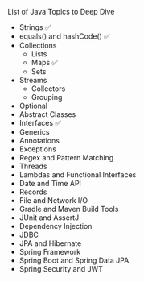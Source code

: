 List of Java Topics to Deep Dive

- Strings ✅
- equals() and hashCode() ✅
- Collections 
    - Lists
    - Maps ✅
    - Sets
- Streams
  - Collectors
  - Grouping
- Optional
- Abstract Classes
- Interfaces ✅
- Generics
- Annotations
- Exceptions
- Regex and Pattern Matching
- Threads
- Lambdas and Functional Interfaces
- Date and Time API
- Records
- File and Network I/O
- Gradle and Maven Build Tools
- JUnit and AssertJ
- Dependency Injection
- JDBC 
- JPA and Hibernate
- Spring Framework
- Spring Boot and Spring Data JPA
- Spring Security and JWT
